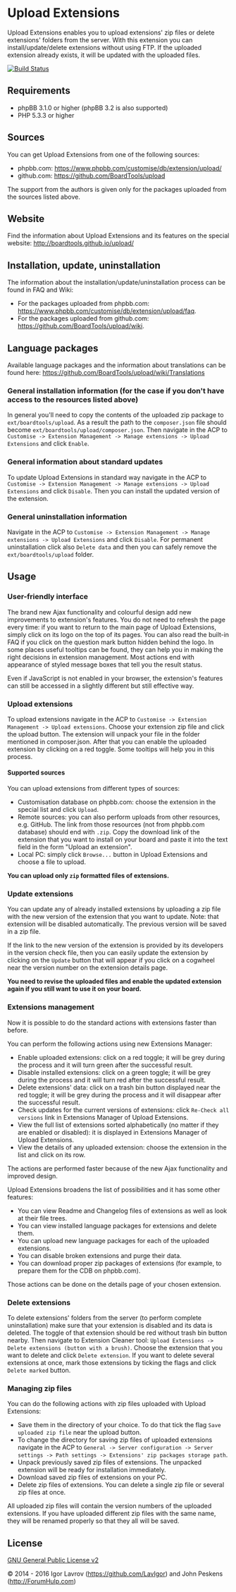 Upload Extensions
=================
Upload Extensions enables you to upload extensions' zip files or delete extensions' folders from the server.
With this extension you can install/update/delete extensions without using FTP. If the uploaded extension already exists, it will be updated with the uploaded files.

[![Build Status](https://travis-ci.org/BoardTools/upload.svg?branch=master)](https://travis-ci.org/BoardTools/upload)

## Requirements
* phpBB 3.1.0 or higher (phpBB 3.2 is also supported)
* PHP 5.3.3 or higher

## Sources
You can get Upload Extensions from one of the following sources:

* phpbb.com: https://www.phpbb.com/customise/db/extension/upload/
* github.com: https://github.com/BoardTools/upload

The support from the authors is given only for the packages uploaded from the sources listed above.

## Website
Find the information about Upload Extensions and its features on the special website:
http://boardtools.github.io/upload/

## Installation, update, uninstallation
The information about the installation/update/uninstallation process can be found in FAQ and Wiki:

* For the packages uploaded from phpbb.com: https://www.phpbb.com/customise/db/extension/upload/faq.
* For the packages uploaded from github.com: https://github.com/BoardTools/upload/wiki.

## Language packages
Available language packages and the information about translations can be found here:
https://github.com/BoardTools/upload/wiki/Translations

### General installation information (for the case if you don't have access to the resources listed above)
In general you'll need to copy the contents of the uploaded zip package to `ext/boardtools/upload`.
As a result the path to the `composer.json` file should become `ext/boardtools/upload/composer.json`.
Then navigate in the ACP to `Customise -> Extension Management -> Manage extensions -> Upload Extensions` and click `Enable`.

### General information about standard updates
To update Upload Extensions in standard way navigate in the ACP to `Customise -> Extension Management -> Manage extensions -> Upload Extensions` and click `Disable`.
Then you can install the updated version of the extension.

### General uninstallation information
Navigate in the ACP to `Customise -> Extension Management -> Manage extensions -> Upload Extensions` and click `Disable`.
For permanent uninstallation click also `Delete data` and then you can safely remove the `ext/boardtools/upload` folder.

## Usage

### User-friendly interface
The brand new Ajax functionality and colourful design add new improvements to extension's features.
You do not need to refresh the page every time: if you want to return to the main page of Upload Extensions, simply click on its logo on the top of its pages.
You can also read the built-in FAQ if you click on the question mark button hidden behind the logo.
In some places useful tooltips can be found, they can help you in making the right decisions in extension management.
Most actions end with appearance of styled message boxes that tell you the result status.

Even if JavaScript is not enabled in your browser, the extension's features can still be accessed in a slightly different but still effective way.

### Upload extensions
To upload extensions navigate in the ACP to `Customise -> Extension Management -> Upload extensions`.
Choose your extension zip file and click the upload button. The extension will unpack your file in the folder mentioned in composer.json. After that you can enable the uploaded extension by clicking on a red toggle. Some tooltips will help you in this process.

#### Supported sources
You can upload extensions from different types of sources:

* Customisation database on phpbb.com: choose the extension in the special list and click `Upload`.
* Remote sources: you can also perform uploads from other resources, e.g. GitHub. The link from those resources (not from phpbb.com database) should end with `.zip`. Copy the download link of the extension that you want to install on your board and paste it into the text field in the form "Upload an extension".
* Local PC: simply click `Browse...` button in Upload Extensions and choose a file to upload.

**You can upload only `zip` formatted files of extensions.**

### Update extensions
You can update any of already installed extensions by uploading a zip file with the new version of the extension that you want to update.
Note: that extension will be disabled automatically. The previous version will be saved in a zip file.

If the link to the new version of the extension is provided by its developers in the version check file, then you can easily update the extension by clicking on the `Update` button that will appear if you click on a cogwheel near the version number on the extension details page.

**You need to revise the uploaded files and enable the updated extension again if you still want to use it on your board.**

### Extensions management
Now it is possible to do the standard actions with extensions faster than before.

You can perform the following actions using new Extensions Manager:

* Enable uploaded extensions: click on a red toggle; it will be grey during the process and it will turn green after the successful result.
* Disable installed extensions: click on a green toggle; it will be grey during the process and it will turn red after the successful result.
* Delete extensions' data: click on a trash bin button displayed near the red toggle; it will be grey during the process and it will disappear after the successful result.
* Check updates for the current versions of extensions: click `Re-Check all versions` link in Extensions Manager of Upload Extensions.
* View the full list of extensions sorted alphabetically (no matter if they are enabled or disabled): it is displayed in Extensions Manager of Upload Extensions.
* View the details of any uploaded extension: choose the extension in the list and click on its row.

The actions are performed faster because of the new Ajax functionality and improved design.

Upload Extensions broadens the list of possibilities and it has some other features:

* You can view Readme and Changelog files of extensions as well as look at their file trees.
* You can view installed language packages for extensions and delete them.
* You can upload new language packages for each of the uploaded extensions.
* You can disable broken extensions and purge their data.
* You can download proper zip packages of extensions (for example, to prepare them for the CDB on phpbb.com).

Those actions can be done on the details page of your chosen extension.

### Delete extensions
To delete extensions' folders from the server (to perform complete uninstallation) make sure that your extension is disabled and its data is deleted. The toggle of that extension should be red without trash bin button nearby.
Then navigate to Extension Cleaner tool: `Upload Extensions -> Delete extensions (button with a brush)`.
Choose the extension that you want to delete and click `Delete extension`.
If you want to delete several extensions at once, mark those extensions by ticking the flags and click `Delete marked` button.

### Managing zip files
You can do the following actions with zip files uploaded with Upload Extensions:

* Save them in the directory of your choice. To do that tick the flag `Save uploaded zip file` near the upload button.
* To change the directory for saving zip files of uploaded extensions navigate in the ACP to `General -> Server configuration -> Server settings -> Path settings -> Extensions' zip packages storage path`.
* Unpack previously saved zip files of extensions. The unpacked extension will be ready for installation immediately.
* Download saved zip files of extensions on your PC.
* Delete zip files of extensions. You can delete a single zip file or several zip files at once.

All uploaded zip files will contain the version numbers of the uploaded extensions.
If you have uploaded different zip files with the same name, they will be renamed properly so that they all will be saved.

## License
[GNU General Public License v2](http://opensource.org/licenses/GPL-2.0)

© 2014 - 2016 Igor Lavrov (https://github.com/LavIgor) and John Peskens (http://ForumHulp.com)
